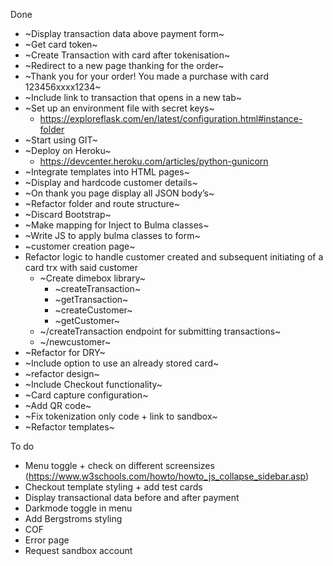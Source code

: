 Done
- ~Display transaction data above payment form~
- ~Get card token~
- ~Create Transaction with card after tokenisation~
- ~Redirect to a new page thanking for the order~
- ~Thank you for your order! You made a purchase with card 123456xxxx1234~
- ~Include link to transaction that opens in a new tab~
- ~Set up an environment file with secret keys~
    - https://exploreflask.com/en/latest/configuration.html#instance-folder
- ~Start using GIT~
- ~Deploy on Heroku~
    - https://devcenter.heroku.com/articles/python-gunicorn
- ~Integrate templates into HTML pages~
- ~Display and hardcode customer details~
- ~On thank you page display all JSON body’s~
- ~Refactor folder and route structure~
- ~Discard Bootstrap~
- ~Make mapping for Inject to Bulma classes~
- ~Write JS to apply bulma classes to form~
- ~customer creation page~
- Refactor logic to handle customer created and subsequent initiating of a card trx with said customer
    - ~Create dimebox library~
        - ~createTransaction~
        - ~getTransaction~
        - ~createCustomer~
        - ~getCustomer~        
    - ~/createTransaction endpoint for submitting transactions~
    - ~/newcustomer~ 
- ~Refactor for DRY~
- ~Include option to use an already stored card~
- ~refactor design~
- ~Include Checkout functionality~
- ~Card capture configuration~
- ~Add QR code~
- ~Fix tokenization only code + link to sandbox~
- ~Refactor templates~

To do
- Menu toggle + check on different screensizes (https://www.w3schools.com/howto/howto_js_collapse_sidebar.asp)
- Checkout template styling + add test cards
- Display transactional data before and after payment
- Darkmode toggle in menu
- Add Bergstroms styling
- COF
- Error page
- Request sandbox account
